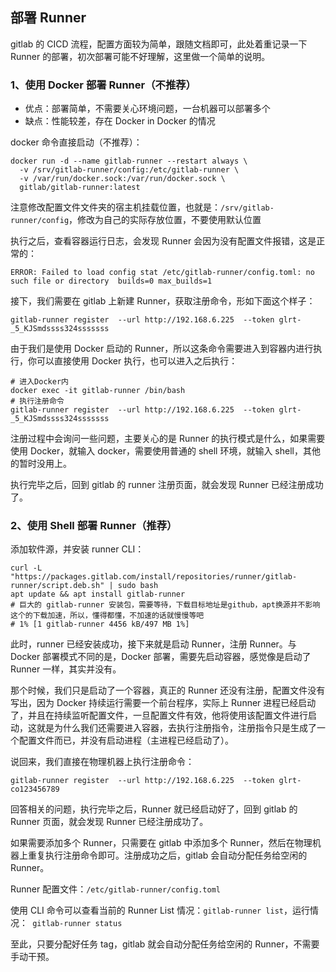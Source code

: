 ## 部署 Runner

gitlab 的 CICD 流程，配置方面较为简单，跟随文档即可，此处着重记录一下 Runner 的部署，初次部署可能不好理解，这里做一个简单的说明。

### 1、使用 Docker 部署 Runner（不推荐）

- 优点：部署简单，不需要关心环境问题，一台机器可以部署多个
- 缺点：性能较差，存在 Docker in Docker 的情况

docker 命令直接启动（不推荐）：

```shell
docker run -d --name gitlab-runner --restart always \
  -v /srv/gitlab-runner/config:/etc/gitlab-runner \
  -v /var/run/docker.sock:/var/run/docker.sock \
  gitlab/gitlab-runner:latest
```

注意修改配置文件文件夹的宿主机挂载位置，也就是：`/srv/gitlab-runner/config`，修改为自己的实际存放位置，不要使用默认位置

执行之后，查看容器运行日志，会发现 Runner 会因为没有配置文件报错，这是正常的：

```shell
ERROR: Failed to load config stat /etc/gitlab-runner/config.toml: no such file or directory  builds=0 max_builds=1
```

接下，我们需要在 gitlab 上新建 Runner，获取注册命令，形如下面这个样子：

```shell
gitlab-runner register  --url http://192.168.6.225  --token glrt-_5_KJSmdssss324sssssss
```

由于我们是使用 Docker 启动的 Runner，所以这条命令需要进入到容器内进行执行，你可以直接使用 Docker 执行，也可以进入之后执行：

```shell
# 进入Docker内
docker exec -it gitlab-runner /bin/bash
# 执行注册命令
gitlab-runner register  --url http://192.168.6.225  --token glrt-_5_KJSmdssss324sssssss
```

注册过程中会询问一些问题，主要关心的是 Runner 的执行模式是什么，如果需要使用 Docker，就输入 docker，需要使用普通的 shell 环境，就输入 shell，其他的暂时没用上。

执行完毕之后，回到 gitlab 的 runner 注册页面，就会发现 Runner 已经注册成功了。

### 2、使用 Shell 部署 Runner（推荐）

添加软件源，并安装 runner CLI：

```shell
curl -L "https://packages.gitlab.com/install/repositories/runner/gitlab-runner/script.deb.sh" | sudo bash
apt update && apt install gitlab-runner
# 巨大的 gitlab-runner 安装包，需要等待，下载目标地址是github，apt换源并不影响这个的下载加速，所以，懂得都懂，不加速的话就慢慢等吧
# 1% [1 gitlab-runner 4456 kB/497 MB 1%]
```

此时，runner 已经安装成功，接下来就是启动 Runner，注册 Runner。与 Docker 部署模式不同的是，Docker 部署，需要先启动容器，感觉像是启动了 Runner 一样，其实并没有。

那个时候，我们只是启动了一个容器，真正的 Runner 还没有注册，配置文件没有写出，因为 Docker 持续运行需要一个前台程序，实际上 Runner 进程已经启动了，并且在持续监听配置文件，一旦配置文件有效，他将使用该配置文件进行启动，这就是为什么我们还需要进入容器，去执行注册指令，注册指令只是生成了一个配置文件而已，并没有启动进程（主进程已经启动了）。

说回来，我们直接在物理机器上执行注册命令：

```shell
gitlab-runner register  --url http://192.168.6.225  --token glrt-co123456789
```

回答相关的问题，执行完毕之后，Runner 就已经启动好了，回到 gitlab 的 Runner 页面，就会发现 Runner 已经注册成功了。

如果需要添加多个 Runner，只需要在 gitlab 中添加多个 Runner，然后在物理机器上重复执行注册命令即可。注册成功之后，gitlab 会自动分配任务给空闲的 Runner。

Runner 配置文件：`/etc/gitlab-runner/config.toml`

使用 CLI 命令可以查看当前的 Runner List 情况：`gitlab-runner list`，运行情况：` gitlab-runner status`

至此，只要分配好任务 tag，gitlab 就会自动分配任务给空闲的 Runner，不需要手动干预。
